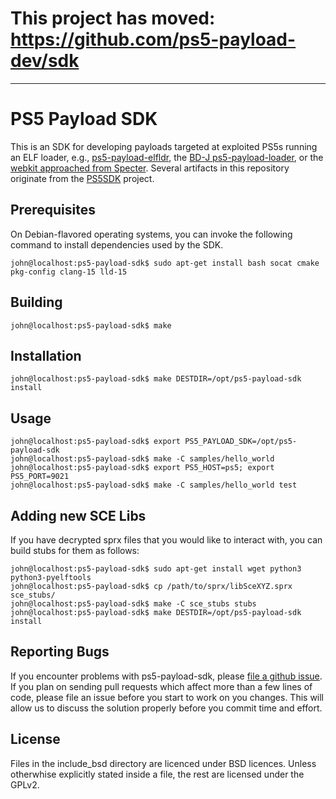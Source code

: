 # This project has moved: https://github.com/ps5-payload-dev/sdk
***

# PS5 Payload SDK
This is an SDK for developing payloads targeted at exploited PS5s running an ELF
loader, e.g., [ps5-payload-elfldr][elfldr], the [BD-J ps5-payload-loader][bdj],
or the [webkit approached from Specter][webkit]. Several artifacts in this
repository originate from the [PS5SDK][PS5SDK] project.

## Prerequisites
On Debian-flavored operating systems, you can invoke the following command to
install dependencies used by the SDK.
```console
john@localhost:ps5-payload-sdk$ sudo apt-get install bash socat cmake pkg-config clang-15 lld-15
```

## Building
```console
john@localhost:ps5-payload-sdk$ make
```

## Installation
```console
john@localhost:ps5-payload-sdk$ make DESTDIR=/opt/ps5-payload-sdk install
```

## Usage
```console
john@localhost:ps5-payload-sdk$ export PS5_PAYLOAD_SDK=/opt/ps5-payload-sdk
john@localhost:ps5-payload-sdk$ make -C samples/hello_world
john@localhost:ps5-payload-sdk$ export PS5_HOST=ps5; export PS5_PORT=9021
john@localhost:ps5-payload-sdk$ make -C samples/hello_world test
```

## Adding new SCE Libs
If you have decrypted sprx files that you would like to interact with, you can
build stubs for them as follows:
```console
john@localhost:ps5-payload-sdk$ sudo apt-get install wget python3 python3-pyelftools
john@localhost:ps5-payload-sdk$ cp /path/to/sprx/libSceXYZ.sprx sce_stubs/
john@localhost:ps5-payload-sdk$ make -C sce_stubs stubs
john@localhost:ps5-payload-sdk$ make DESTDIR=/opt/ps5-payload-sdk install
```

## Reporting Bugs
If you encounter problems with ps5-payload-sdk, please [file a github issue][issues].
If you plan on sending pull requests which affect more than a few lines of code,
please file an issue before you start to work on you changes. This will allow us
to discuss the solution properly before you commit time and effort.

## License
Files in the include_bsd directory are licenced under BSD licences.
Unless otherwhise explicitly stated inside a file, the rest are licensed under
the GPLv2.

[bdj]: https://github.com/john-tornblom/bdj-sdk/tree/master/samples/ps5-payload-loader
[sdk]: https://github.com/john-tornblom/ps5-payload-sdk
[issues]: https://github.com/john-tornblom/ps5-payload-sdk/issues/new
[elfldr]: https://github.com/john-tornblom/ps5-payload-elfldr
[PS5SDK]: https://github.com/PS5Dev/PS5SDK
[webkit]: https://github.com/Cryptogenic/PS5-IPV6-Kernel-Exploit
